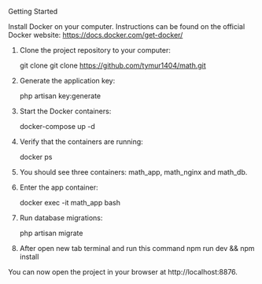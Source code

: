 Getting Started

Install Docker on your computer. Instructions can be found on the official Docker website: https://docs.docker.com/get-docker/

1. Clone the project repository to your computer:

   git clone git clone https://github.com/tymur1404/math.git


2. Generate the application key:

   php artisan key:generate


3. Start the Docker containers:

   docker-compose up -d


4. Verify that the containers are running:

   docker ps


5. You should see three containers: math_app, math_nginx and math_db.

6. Enter the app container:

   docker exec -it math_app bash


7. Run database migrations:

   php artisan migrate


8. After open new tab terminal and run this command
   npm run dev && npm install

You can now open the project in your browser at http://localhost:8876.
